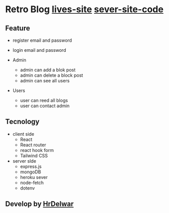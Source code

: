 # Retro Blog [lives-site](https://hr-retro-blog.netlify.app) [sever-site-code](https://github.com/hrdelwar/retro-blog-server)

## Feature

 * register email and password
  
 * login email and password
  
 * Admin
   * admin can add a blok post
   * admin can delete a block post
   * admin can see all users
 * Users
   * user can reed all blogs
   * user can contact admin

## Tecnology

* client side
   * React
   * React router
   * react hook form
   * Tailwind CSS 
* server slde
   * express.js
   * mongoDB
   * heroku sever
   * node-fetch
   * dotenv
## Develop by [HrDelwar](https://linkedin.com/in/hrdelwar)